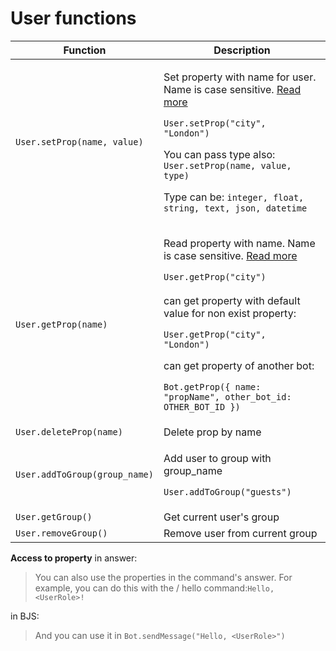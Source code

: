 # User functions

| Function                      | Description                                                                                                                                                                                                                                                                                                                                                                                                   |
| ----------------------------- | ------------------------------------------------------------------------------------------------------------------------------------------------------------------------------------------------------------------------------------------------------------------------------------------------------------------------------------------------------------------------------------------------------------- |
| `User.setProp(name, value)`   | <p>Set property with name for user. Name is case sensitive. <a href="properties.md#set-property">Read more</a></p><p></p><p><code>User.setProp("city", "London")</code></p><p></p><p>You can pass type also: <code>User.setProp(name, value, type)</code></p><p>Type can be: <code>integer, float, string, text, json, datetime</code></p>                                                                    |
| `User.getProp(name)`          | <p>Read property with name. Name is case sensitive. <a href="properties.md#get-property">Read more</a></p><p></p><p><code>User.getProp("city")</code><br><br>can get property with default value for non exist property:</p><p><code>User.getProp("city", "London")</code></p><p></p><p>can get property of another bot:</p><p><code>Bot.getProp({ name: "propName", other_bot_id: OTHER_BOT_ID })</code></p> |
| `User.deleteProp(name)`       | Delete prop by name                                                                                                                                                                                                                                                                                                                                                                                           |
| `User.addToGroup(group_name)` | <p>Add user to group with group_name</p><p></p><p><code>User.addToGroup("guests")</code></p>                                                                                                                                                                                                                                                                                                                  |
| `User.getGroup()`             | Get current user's group                                                                                                                                                                                                                                                                                                                                                                                      |
| `User.removeGroup()`          | Remove user from current group                                                                                                                                                                                                                                                                                                                                                                                |

**Access to property** in answer:

> You can also use the properties in the command's answer. For example, you can do this with the / hello command:`Hello, <UserRole>!`

in BJS:

> And you can use it in `Bot.sendMessage("Hello, <UserRole>")`
